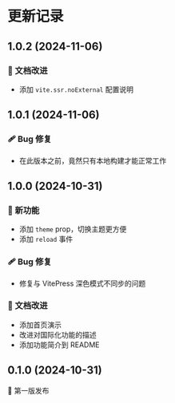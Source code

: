 # 更新记录

## 1.0.2 (2024-11-06)

### 📖 文档改进

- 添加 `vite.ssr.noExternal` 配置说明

## 1.0.1 (2024-11-06)

### 🩹 Bug 修复

- 在此版本之前，竟然只有本地构建才能正常工作

## 1.0.0 (2024-10-31)

### 🚀 新功能

- 添加 `theme` prop，切换主题更方便
- 添加 `reload` 事件

### 🩹 Bug 修复

- 修复与 VitePress 深色模式不同步的问题

### 📖 文档改进

- 添加首页演示
- 改进对国际化功能的描述
- 添加功能简介到 README

## 0.1.0 (2024-10-31)

🚀 第一版发布
